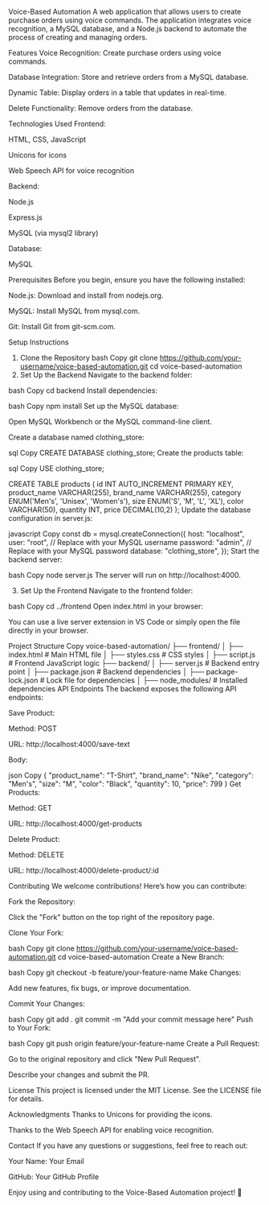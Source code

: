 Voice-Based Automation
A web application that allows users to create purchase orders using voice commands. The application integrates voice recognition, a MySQL database, and a Node.js backend to automate the process of creating and managing orders.

Features
Voice Recognition: Create purchase orders using voice commands.

Database Integration: Store and retrieve orders from a MySQL database.

Dynamic Table: Display orders in a table that updates in real-time.

Delete Functionality: Remove orders from the database.

Technologies Used
Frontend:

HTML, CSS, JavaScript

Unicons for icons

Web Speech API for voice recognition

Backend:

Node.js

Express.js

MySQL (via mysql2 library)

Database:

MySQL

Prerequisites
Before you begin, ensure you have the following installed:

Node.js: Download and install from nodejs.org.

MySQL: Install MySQL from mysql.com.

Git: Install Git from git-scm.com.

Setup Instructions
1. Clone the Repository
bash
Copy
git clone https://github.com/your-username/voice-based-automation.git
cd voice-based-automation
2. Set Up the Backend
Navigate to the backend folder:

bash
Copy
cd backend
Install dependencies:

bash
Copy
npm install
Set up the MySQL database:

Open MySQL Workbench or the MySQL command-line client.

Create a database named clothing_store:

sql
Copy
CREATE DATABASE clothing_store;
Create the products table:

sql
Copy
USE clothing_store;

CREATE TABLE products (
  id INT AUTO_INCREMENT PRIMARY KEY,
  product_name VARCHAR(255),
  brand_name VARCHAR(255),
  category ENUM('Men\'s', 'Unisex', 'Women\'s'),
  size ENUM('S', 'M', 'L', 'XL'),
  color VARCHAR(50),
  quantity INT,
  price DECIMAL(10,2)
);
Update the database configuration in server.js:

javascript
Copy
const db = mysql.createConnection({
  host: "localhost",
  user: "root", // Replace with your MySQL username
  password: "admin", // Replace with your MySQL password
  database: "clothing_store",
});
Start the backend server:

bash
Copy
node server.js
The server will run on http://localhost:4000.

3. Set Up the Frontend
Navigate to the frontend folder:

bash
Copy
cd ../frontend
Open index.html in your browser:

You can use a live server extension in VS Code or simply open the file directly in your browser.

Project Structure
Copy
voice-based-automation/
├── frontend/
│   ├── index.html          # Main HTML file
│   ├── styles.css          # CSS styles
│   ├── script.js           # Frontend JavaScript logic
├── backend/
│   ├── server.js           # Backend entry point
│   ├── package.json        # Backend dependencies
│   ├── package-lock.json   # Lock file for dependencies
│   ├── node_modules/       # Installed dependencies
API Endpoints
The backend exposes the following API endpoints:

Save Product:

Method: POST

URL: http://localhost:4000/save-text

Body:

json
Copy
{
  "product_name": "T-Shirt",
  "brand_name": "Nike",
  "category": "Men's",
  "size": "M",
  "color": "Black",
  "quantity": 10,
  "price": 799
}
Get Products:

Method: GET

URL: http://localhost:4000/get-products

Delete Product:

Method: DELETE

URL: http://localhost:4000/delete-product/:id

Contributing
We welcome contributions! Here’s how you can contribute:

Fork the Repository:

Click the "Fork" button on the top right of the repository page.

Clone Your Fork:

bash
Copy
git clone https://github.com/your-username/voice-based-automation.git
cd voice-based-automation
Create a New Branch:

bash
Copy
git checkout -b feature/your-feature-name
Make Changes:

Add new features, fix bugs, or improve documentation.

Commit Your Changes:

bash
Copy
git add .
git commit -m "Add your commit message here"
Push to Your Fork:

bash
Copy
git push origin feature/your-feature-name
Create a Pull Request:

Go to the original repository and click "New Pull Request".

Describe your changes and submit the PR.

License
This project is licensed under the MIT License. See the LICENSE file for details.

Acknowledgments
Thanks to Unicons for providing the icons.

Thanks to the Web Speech API for enabling voice recognition.

Contact
If you have any questions or suggestions, feel free to reach out:

Your Name: Your Email

GitHub: Your GitHub Profile

Enjoy using and contributing to the Voice-Based Automation project! 🚀


